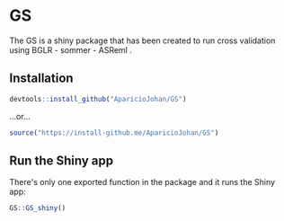 # GS

The GS is a shiny package that has been created to run cross validation using BGLR - sommer - ASReml .

## Installation

``` r
devtools::install_github("AparicioJohan/GS")
```

...or...

``` r
source("https://install-github.me/AparicioJohan/GS")
```

## Run the Shiny app

There's only one exported function in the package and it runs the Shiny app:

``` r
GS::GS_shiny()
```
